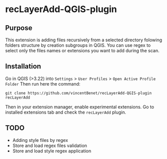 # recLayerAdd-QGIS-plugin

## Purpose

This extension is adding files recursively from a selected directory folowing folders structure by creation subgroups in QGIS.
You can use regex to select only the files names or extensions you want to add during the scan.

## Installation

Go in QGIS (>3.22) into ``Settings`` > ``User Profiles`` > ``Open Active Profile Folder``
Then run here the command:

    git clone https://github.com/vincentBenet/recLayerAdd-QGIS-plugin recLayerAdd
    
Then in your extension manager, enable experimental extensions.
Go to installed extensions tab and check the ``recLayerAdd`` plugin.

## TODO

- Adding style files by regex
- Store and load regex files validation
- Store and load style regex application

